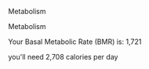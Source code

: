 Metabolism

Metabolism

Your Basal Metabolic Rate (BMR) is: 1,721

you'll need 2,708 calories per day
